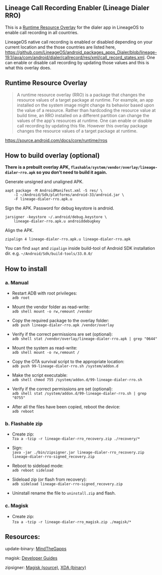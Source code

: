 ## Lineage Call Recording Enabler (Lineage Dialer RRO)
This is a [Runtime Resource Overlay](https://source.android.com/docs/core/runtime/rros) for the dialer app in LineageOS to enable call recording in all countries.

LineageOS native call recording is enabled or disabled depending on your current location and the those countries are listed here, https://github.com/LineageOS/android_packages_apps_Dialer/blob/lineage-19.1/java/com/android/dialer/callrecord/res/xml/call_record_states.xml. One can enable or disable call recording by updating those values and this is what this overlay does.

## Runtime Resource Overlay
> A runtime resource overlay (RRO) is a package that changes the resource values of a target package at runtime. For example, an app installed on the system image might change its behavior based upon the value of a resource. Rather than hardcoding the resource value at build time, an RRO installed on a different partition can change the values of the app's resources at runtime.
One can enable or disable call recording by updating this file. However this overlay package changes the resource values of a target package at runtime.

https://source.android.com/docs/core/runtime/rros

## How to build overlay (optional)
**There is a prebuilt overlay APK, `flashable/system/vendor/overlay/lineage-dialer-rro.apk` so you don't need to build it again.**

Generate unsigned and unaligned APK.
```
aapt package -M AndroidManifest.xml -S res/ \
    -I ~/Android/Sdk/platforms/android-33/android.jar \
    -F lineage-dialer-rro.apk.u
```

Sign the APK. Password for debug keystore is android.
```
jarsigner -keystore ~/.android/debug.keystore \
    lineage-dialer-rro.apk.u androiddebugkey
```

Align the APK.
```
zipalign 4 lineage-dialer-rro.apk.u lineage-dialer-rro.apk
```
You can find `aapt` and `zipalign` inside build-tool of Android SDK installation dir. e.g. `~/Android/Sdk/build-tools/33.0.0/`

## How to install

### a. Manual
* Restart ADB with root privileges:  
`adb root`

* Mount the vendor folder as read-write:  
`adb shell mount -o rw,remount /vendor`

* Copy the required package to the overlay folder:  
`adb push lineage-dialer-rro.apk /vendor/overlay`

* Verify if the correct permissions are set (optional):  
`adb shell stat /vendor/overlay/lineage-dialer-rro.apk | grep "0644"`

* Mount the system as read-write:  
`adb shell mount -o rw,remount /`

* Copy the OTA survival script to the appropriate location:  
`adb push 99-lineage-dialer-rro.sh /system/addon.d`

* Make the script executable:  
`adb shell chmod 755 /system/addon.d/99-lineage-dialer-rro.sh`

* Verify if the correct permissions are set (optional):  
`adb shell stat /system/addon.d/99-lineage-dialer-rro.sh | grep "0755"`

* After all the files have been copied, reboot the device:  
`adb reboot`

### b. Flashable zip
* Create zip:  
`7za a -tzip -r lineage-dialer-rro_recovery.zip ./recovery/*`

* Sign:  
`java -jar ./bin/zipsigner.jar lineage-dialer-rro_recovery.zip lineage-dialer-rro-signed_recovery.zip`

* Reboot to sideload mode:  
`adb reboot sideload`

* Sideload zip (or flash from recovery):  
`adb sideload lineage-dialer-rro-signed_recovery.zip`

* Uninstall
rename the file to `uninstall.zip` and flash.

### c. Magisk
* Create zip:  
`7za a -tzip -r lineage-dialer-rro_magisk.zip ./magisk/*`

## Resources:
update-binary: [MindTheGapps](https://gitlab.com/MindTheGapps/)

magisk: [Developer Guides](https://topjohnwu.github.io/Magisk/guides.html)

zipsigner: [Magisk (source)](https://github.com/topjohnwu/Magisk/tree/v20.4/signing), [XDA (binary)](https://forum.xda-developers.com/t/dev-template-complete-shell-script-flashable-zip-replacement-signing-script.2934449/)
